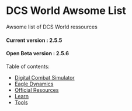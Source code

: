 # DCS World Awsome List

Awsome list of DCS World ressources

#### Current version : 2.5.5
#### Open Beta version : 2.5.6

Table of contents:

* [Digital Combat Simulator](digital-combat-simulator)
* [Eagle Dynamics](eagle-dynamics)
* [Official Resources](#official-resources)
* [Learn](#learn)
* [Tools](#tools)
<!--* [Partners](partners)-->
<!--* [Hardware](#hardware)-->
<!--* [Community](#community)-->
<!--* [Skinning](#skinning)-->
